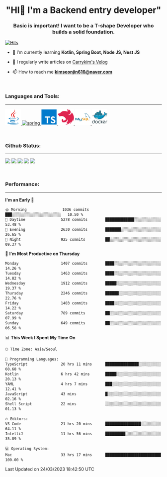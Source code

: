 <h1 align="center">"HI👋 I'm a Backend entry developer" </h1>
<h3 align="center">Basic is important! I want to be a T-shape Developer who builds a solid foundation.</h3>

[![Hits](https://hits.seeyoufarm.com/api/count/incr/badge.svg?url=https%3A%2F%2Fgithub.com%2Fgimseonjin&count_bg=%2318BFE5&title_bg=%23555555&icon=ko-fi.svg&icon_color=%23E7E7E7&title=hits&edge_flat=false)](https://hits.seeyoufarm.com)

- 🌱 I’m currently learning **Kotlin, Spring Boot, Node JS, Nest JS**

- 📝 I regularly write articles on [Carrykim's Velog](https://velog.io/@carrykim)

- 📫 How to reach me **kimseonjin616@naver.com**

<br/>

<h3 align="left">Languages and Tools:</h3>

***

<p align="left"> 
 <a href="https://www.java.com" target="_blank" rel="noreferrer"> <img src="https://raw.githubusercontent.com/devicons/devicon/master/icons/java/java-original.svg" alt="java" width="10%" height="10%"/> </a>
 <a href="https://spring.io/" target="_blank" rel="noreferrer"> <img src="https://www.vectorlogo.zone/logos/springio/springio-icon.svg" alt="spring" width="10%" height="10%"/> </a>
  <a href="https://www.typescriptlang.org/" target="_blank" rel="noreferrer"> <img src="https://raw.githubusercontent.com/devicons/devicon/master/icons/typescript/typescript-original.svg" alt="typescript" width="10%" height="10%"/> </a>
<a href="https://nestjs.com/" target="_blank" rel="noreferrer"> <img src="https://raw.githubusercontent.com/devicons/devicon/master/icons/nestjs/nestjs-plain.svg" alt="nestjs" width="10%" height="10%"/> </a> 
<a href="https://www.mysql.com/" target="_blank" rel="noreferrer"> <img src="https://raw.githubusercontent.com/devicons/devicon/master/icons/mysql/mysql-original-wordmark.svg" alt="mysql" width="10%" height="10%"/>  </a>
 <a href="https://www.docker.com/" target="_blank" rel="noreferrer"> <img src="https://raw.githubusercontent.com/devicons/devicon/master/icons/docker/docker-original-wordmark.svg" alt="docker" width="10%" height="10%"/> </a>
 </p>
</p>

<br/>

<h3 align="left">Github Status:</h3>

***

![](http://github-profile-summary-cards.vercel.app/api/cards/profile-details?username=gimseonjin&theme=nord_bright)
![](http://github-profile-summary-cards.vercel.app/api/cards/repos-per-language?username=gimseonjin&theme=nord_bright)
![](http://github-profile-summary-cards.vercel.app/api/cards/most-commit-language?username=gimseonjin&theme=nord_bright)
![](http://github-profile-summary-cards.vercel.app/api/cards/stats?username=gimseonjin&theme=nord_bright)
![](http://github-profile-summary-cards.vercel.app/api/cards/productive-time?username=gimseonjin&theme=nord_bright&utcOffset=8)


<br/>

<h3 align="left">Performance:</h3>

***

<!--START_SECTION:waka-->
**I'm an Early 🐤** 

```text
🌞 Morning                1036 commits        ███░░░░░░░░░░░░░░░░░░░░░░   10.50 % 
🌆 Daytime                5278 commits        █████████████░░░░░░░░░░░░   53.48 % 
🌃 Evening                2630 commits        ███████░░░░░░░░░░░░░░░░░░   26.65 % 
🌙 Night                  925 commits         ██░░░░░░░░░░░░░░░░░░░░░░░   09.37 % 
```
📅 **I'm Most Productive on Thursday** 

```text
Monday                   1407 commits        ████░░░░░░░░░░░░░░░░░░░░░   14.26 % 
Tuesday                  1463 commits        ████░░░░░░░░░░░░░░░░░░░░░   14.82 % 
Wednesday                1912 commits        █████░░░░░░░░░░░░░░░░░░░░   19.37 % 
Thursday                 2246 commits        ██████░░░░░░░░░░░░░░░░░░░   22.76 % 
Friday                   1403 commits        ████░░░░░░░░░░░░░░░░░░░░░   14.22 % 
Saturday                 789 commits         ██░░░░░░░░░░░░░░░░░░░░░░░   07.99 % 
Sunday                   649 commits         ██░░░░░░░░░░░░░░░░░░░░░░░   06.58 % 
```


📊 **This Week I Spent My Time On** 

```text
🕑︎ Time Zone: Asia/Seoul

💬 Programming Languages: 
TypeScript               20 hrs 11 mins      ███████████████░░░░░░░░░░   60.68 % 
Kotlin                   6 hrs 42 mins       █████░░░░░░░░░░░░░░░░░░░░   20.13 % 
YAML                     4 hrs 7 mins        ███░░░░░░░░░░░░░░░░░░░░░░   12.41 % 
JavaScript               43 mins             █░░░░░░░░░░░░░░░░░░░░░░░░   02.16 % 
Shell Script             22 mins             ░░░░░░░░░░░░░░░░░░░░░░░░░   01.13 % 

🔥 Editors: 
VS Code                  21 hrs 20 mins      ████████████████░░░░░░░░░   64.11 % 
IntelliJ                 11 hrs 56 mins      █████████░░░░░░░░░░░░░░░░   35.89 % 

💻 Operating System: 
Mac                      33 hrs 17 mins      █████████████████████████   100.00 % 
```


 Last Updated on 24/03/2023 18:42:50 UTC
<!--END_SECTION:waka-->

<div align="center">
  
